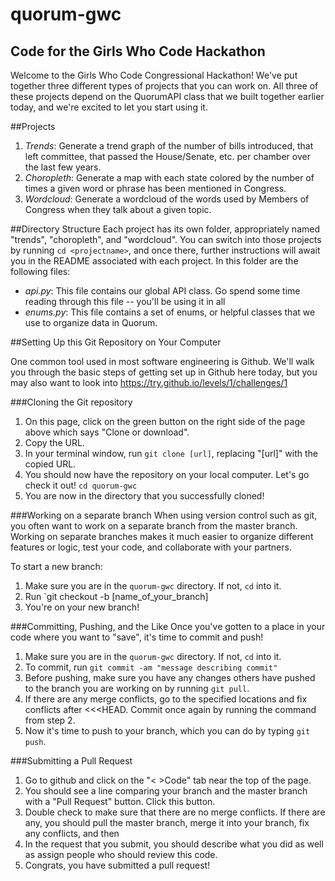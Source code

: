 # quorum-gwc
## Code for the Girls Who Code Hackathon

Welcome to the Girls Who Code Congressional Hackathon! We've put together three different types of projects that you can work on. All three of these projects depend on the QuorumAPI class that we built together earlier today, and we're excited to let you start using it.

##Projects

1. *Trends*: Generate a trend graph of the number of bills introduced, that left committee, that passed the House/Senate, etc. per chamber over the last few years.
2. *Choropleth*: Generate a map with each state colored by the number of times a given word or phrase has been mentioned in Congress.
3. *Wordcloud*: Generate a wordcloud of the words used by Members of Congress when they talk about a given topic.

##Directory Structure
Each project has its own folder, appropriately named "trends", "choropleth", and "wordcloud". You can switch into those projects by running `cd <projectname>`, and once there, further instructions will await you in the README associated with each project. In this folder are the following files:

- *api.py*: This file contains our global API class. Go spend some time reading through this file -- you'll be using it in all
- *enums.py*: This file contains a set of enums, or helpful classes that we use to organize data in Quorum.

##Setting Up this Git Repository on Your Computer

One common tool used in most software engineering is Github. We'll walk you through the basic steps of getting set up in Github here today, but you may also want to look into https://try.github.io/levels/1/challenges/1

###Cloning the Git repository
1. On this page, click on the green button on the right side of the page above which says "Clone or download".
2. Copy the URL.
3. In your terminal window, run `git clone [url]`, replacing "[url]" with the copied URL.
4. You should now have the repository on your local computer. Let's go check it out! `cd quorum-gwc`
5. You are now in the directory that you successfully cloned!

###Working on a separate branch
When using version control such as git, you often want to work on a separate branch from the master branch. Working on separate branches makes it much easier to organize different features or logic, test your code, and collaborate with your partners.

To start a new branch:

1. Make sure you are in the `quorum-gwc` directory. If not, `cd` into it.
2. Run `git checkout -b [name\_of\_your\_branch]
3. You're on your new branch!

###Committing, Pushing, and the Like
Once you've gotten to a place in your code where you want to "save", it's time to commit and push!

1. Make sure you are in the `quorum-gwc` directory. If not, `cd` into it.
2. To commit, run `git commit -am "message describing commit"`
3. Before pushing, make sure you have any changes others have pushed to the branch you are working on by running `git pull`.
4. If there are any merge conflicts, go to the specified locations and fix conflicts after <<<HEAD. Commit once again by running the command from step 2.
5. Now it's time to push to your branch, which you can do by typing `git push`.

###Submitting a Pull Request
1. Go to github and click on the "< >Code" tab near the top of the page.
2. You should see a line comparing your branch and the master branch with a "Pull Request" button. Click this button.
3. Double check to make sure that there are no merge conflicts. If there are any, you should pull the master branch, merge it into your branch, fix any conflicts, and then
4. In the request that you submit, you should describe what you did as well as assign people who should review this code.
5. Congrats, you have submitted a pull request!

